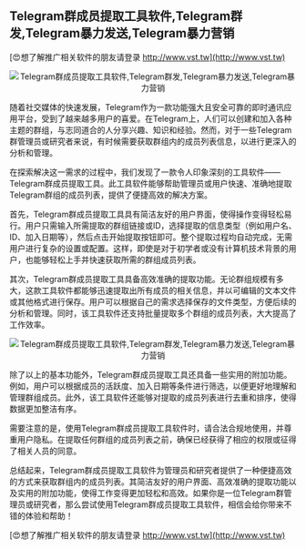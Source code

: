 ## **Telegram群成员提取工具软件,Telegram群发,Telegram暴力发送,Telegram暴力营销**

[😍想了解推广相关软件的朋友请登录 http://www.vst.tw](http://www.vst.tw)

 <center><img src="https://vst.tw/MP4/tuiguang/png/8.png" alt="Telegram群成员提取工具软件,Telegram群发,Telegram暴力发送,Telegram暴力营销"></center>

随着社交媒体的快速发展，Telegram作为一款功能强大且安全可靠的即时通讯应用平台，受到了越来越多用户的喜爱。在Telegram上，人们可以创建和加入各种主题的群组，与志同道合的人分享兴趣、知识和经验。然而，对于一些Telegram群管理员或研究者来说，有时候需要获取群组内的成员列表信息，以进行更深入的分析和管理。

在探索解决这一需求的过程中，我们发现了一款令人印象深刻的工具软件——Telegram群成员提取工具。此工具软件能够帮助管理员或用户快速、准确地提取Telegram群组的成员列表，提供了便捷高效的解决方案。

首先，Telegram群成员提取工具具有简洁友好的用户界面，使得操作变得轻松易行。用户只需输入所需提取的群组链接或ID，选择提取的信息类型（例如用户名、ID、加入日期等），然后点击开始提取按钮即可。整个提取过程均自动完成，无需用户进行复杂的设置或配置。这样，即使是对于初学者或没有计算机技术背景的用户，也能够轻松上手并快速获取所需的群组成员列表。

其次，Telegram群成员提取工具具备高效准确的提取功能。无论群组规模有多大，这款工具软件都能够迅速提取出所有成员的相关信息，并以可编辑的文本文件或其他格式进行保存。用户可以根据自己的需求选择保存的文件类型，方便后续的分析和管理。同时，该工具软件还支持批量提取多个群组的成员列表，大大提高了工作效率。

 <center><img src="https://vst.tw/MP4/tuiguang/png/8.png" alt="Telegram群成员提取工具软件,Telegram群发,Telegram暴力发送,Telegram暴力营销"></center>

除了以上的基本功能外，Telegram群成员提取工具还具备一些实用的附加功能。例如，用户可以根据成员的活跃度、加入日期等条件进行筛选，以便更好地理解和管理群组成员。此外，该工具软件还能够对提取的成员列表进行去重和排序，使得数据更加整洁有序。

需要注意的是，使用Telegram群成员提取工具软件时，请合法合规地使用，并尊重用户隐私。在提取任何群组的成员列表之前，确保已经获得了相应的权限或征得了相关人员的同意。

总结起来，Telegram群成员提取工具软件为管理员和研究者提供了一种便捷高效的方式来获取群组内的成员列表。其简洁友好的用户界面、高效准确的提取功能以及实用的附加功能，使得工作变得更加轻松和高效。如果你是一位Telegram群管理员或研究者，那么尝试使用Telegram群成员提取工具软件，相信会给你带来不错的体验和帮助！

[😍想了解推广相关软件的朋友请登录 http://www.vst.tw](http://www.vst.tw)



